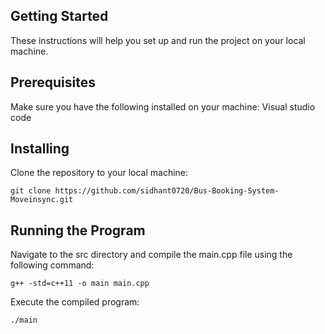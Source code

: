 

## Getting Started
These instructions will help you set up and run the project on your local machine.

## Prerequisites
Make sure you have the following installed on your machine:
Visual studio code

## Installing
Clone the repository to your local machine:

`git clone https://github.com/sidhant0720/Bus-Booking-System-Moveinsync.git`


## Running the Program
Navigate to the src directory and compile the main.cpp file using the following command:

`g++ -std=c++11 -o main main.cpp`

Execute the compiled program:

`./main`

